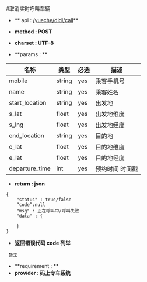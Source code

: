 #取消实时呼叫车辆

* ** api : [/yueche/didi/call](/yueche/didi/call)** 

* **method : POST**

* **charset : UTF-8**

* **params : **

| 名称|类型| 必选 | 描述|
| -- | -- | -- | -- |
| mobile  | string | yes | 乘客手机号|
| name  | string | yes | 乘客姓名|
|start_location|string|yes|出发地|
|s_lat|float|yes|出发地维度|
|s_lng|float|yes|出发地经度|
|end_location|string|yes|目的地|
|e_lat|float|yes|目的地维度|
|e_lat|float|yes|目的地经度|
|departure_time|int|yes|预约时间 时间戳|



* **return : json**

```
{
    "status" : true/false
    “code”:null
    "msg" : 正在呼叫中/呼叫失败
    "data" : {

    }
}
```
* **返回错误代码 code 列举**

```
 暂无

```


* **requirement : **
* **provider : 码上专车系统**

